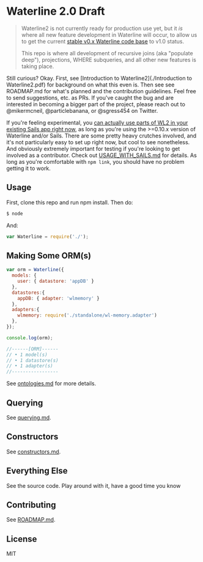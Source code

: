 # Waterline 2.0 Draft

> Waterline2 is not currently ready for production use yet, but it _is_ where all new feature development in Waterline will occur, to allow us to get the current [stable v0.x Waterline code base](https://github.com/balderdashy/waterline) to v1.0 status.
>
> This repo is where all development of recursive joins (aka "populate deep"), projections, WHERE subqueries, and all other new features is taking place.



Still curious?  Okay.  First, see [Introduction to Waterline2](./Introduction to Waterline2.pdf) for background on what this even is.  Then see see ROADMAP.md for what's planned and the contribution guidelines.  Feel free to send suggestions, etc. as PRs.  If you've caught the bug and are interested in becoming a bigger part of the project, please reach out to @mikermcneil, @particlebanana, or @sgress454 on Twitter.

If you're feeling experimental, you [can actually use parts of WL2 in your existing Sails app right now](./USAGE_WITH_SAILS), as long as you're using the >=0.10.x version of Waterline and/or Sails.  There are some pretty heavy crutches involved, and it's not particularly easy to set up right now, but cool to see nonetheless.  And obviously extremely important for testing if you're looking to get involved as a contributor.  Check out [USAGE_WITH_SAILS.md](./USAGE_WITH_SAILS.md) for details.  As long as you're comfortable with `npm link`, you should have no problem getting it to work.



## Usage

First, clone this repo and run npm install.  Then do:

```sh
$ node
```

And:

```js
var Waterline = require('./');
```

## Making Some ORM(s)

```js
var orm = Waterline({
  models: {
    user: { datastore: 'appDB' }
  },
  datastores:{
    appDB: { adapter: 'wlmemory' }
  },
  adapters:{
    wlmemory: require('./standalone/wl-memory.adapter')
  },
});

console.log(orm);

//------[ORM]------
// • 1 model(s)
// • 1 datastore(s)
// • 1 adapter(s)
//-----------------
```

See [ontologies.md](./docs/ontologies.md) for more details.


## Querying

See [querying.md](./docs/querying.md).

## Constructors

See [constructors.md](./docs/constructors.md).


## Everything Else

See the source code.  Play around with it, have a good time you know


## Contributing

See [ROADMAP.md](./ROADMAP.md).


## License

MIT
